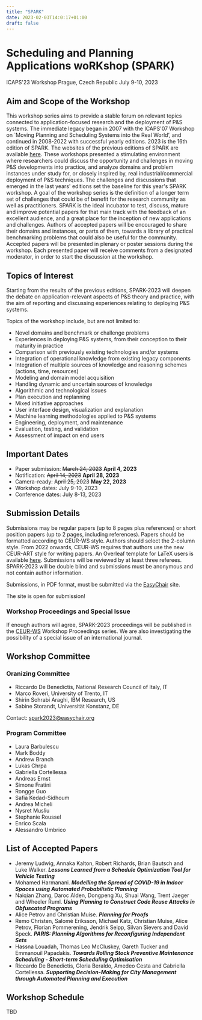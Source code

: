 ```yaml
---
title: "SPARK"
date: 2023-02-03T14:0:17+01:00
draft: false
---
```


# Scheduling and Planning Applications woRKshop (SPARK)

ICAPS'23 Workshop
Prague, Czech Republic
July 9-10, 2023

## Aim and Scope of the Workshop

This workshop series aims to provide a stable forum on relevant topics connected to application-focused research and the deployment of P&S systems. The immediate legacy began in 2007 with the ICAPS'07 Workshop on `Moving Planning and Scheduling Systems into the Real World’, and continued in 2008-2022 with successful yearly editions. 2023 is the 16th edition of SPARK. The websites of the previous editions of SPARK are available [here](http://decsai.ugr.es/~lcv/SPARK). These workshops presented a stimulating environment where researchers could discuss the opportunity and challenges in moving P&S developments into practice, and analyze domains and problem instances under study for, or closely inspired by, real industrial/commercial deployment of P&S techniques. The challenges and discussions that emerged in the last years' editions set the baseline for this year's SPARK workshop. A goal of the workshop series is the definition of a longer term set of challenges that could be of benefit for the research community as well as practitioners. SPARK is the ideal incubator to test, discuss, mature and improve potential papers for that main track with the feedback of an excellent audience, and a great place for the inception of new applications and challenges. Authors of accepted papers will be encouraged to share their domains and instances, or parts of them, towards a library of practical benchmarking problems that could also be useful for the community. Accepted papers will be presented in plenary or poster sessions during the workshop. Each presented paper will receive comments from a designated moderator, in order to start the discussion at the workshop.

## Topics of Interest

Starting from the results of the previous editions, SPARK-2023 will deepen the debate on application-relevant aspects of P&S theory and practice, with the aim of reporting and discussing experiences relating to deploying P&S systems.

Topics of the workshop include, but are not limited to:

 - Novel domains and benchmark or challenge problems
 - Experiences in deploying P&S systems, from their conception to their maturity in practice
 - Comparison with previously existing technologies and/or systems
 - Integration of operational knowledge from existing legacy components
 - Integration of multiple sources of knowledge and reasoning schemes (actions, time, resources)
 - Modeling and domain model acquisition
 - Handling dynamic and uncertain sources of knowledge
 - Algorithmic and technological issues
 - Plan execution and replanning
 - Mixed initiative approaches
 - User interface design, visualization and explanation
 - Machine learning methodologies applied to P&S systems
 - Engineering, deployment, and maintenance
 - Evaluation, testing, and validation
 - Assessment of impact on end users

## Important Dates

 - Paper submission: ~~March 24, 2023~~ **April 4, 2023**
 - Notification: ~~April 14, 2023~~ **April 28, 2023**
 - Camera-ready: ~~April 25, 2023~~ **May 22, 2023**
 - Workshop dates: July 9-10, 2023
 - Conference dates: July 8-13, 2023

## Submission Details

Submissions may be regular papers (up to 8 pages plus references) or short position papers (up to 2 pages, including references). Papers should be formatted according to CEUR-WS style. Authors should select the 2-column style. From 2022 onwards, CEUR-WS requires that authors use the new CEUR-ART style for writing papers. An Overleaf template for LaTeX users is available [here](https://www.overleaf.com/read/gwhxnqcghhdt). Submissions will be reviewed by at least three referees. SPARK-2023 will be double blind and submissions must be anonymous and not contain author information.

Submissions, in PDF format, must be submitted via the [EasyChair](https://easychair.org/conferences/?conf=spark2023) site.

The site is open for submission!

### Workshop Proceedings and Special Issue

If enough authors will agree, SPARK-2023 proceedings will be published in the [CEUR-WS](https://ceur-ws.org) Workshop Proceedings series. We are also investigating the possibility of a special issue of an international journal.

## Workshop Committee

### Oranizing Committee

 - Riccardo De Benedictis, National Research Council of Italy, IT
 - Marco Roveri, University of Trento, IT
 - Shirin Sohrabi Araghi, IBM Research, US
 - Sabine Storandt, Universität Konstanz, DE

Contact: spark2023@easychair.org

### Program Committee

 - Laura Barbulescu
 - Mark Boddy
 - Andrew Branch
 - Lukas Chrpa
 - Gabriella Cortellessa
 - Andreas Ernst
 - Simone Fratini
 - Rongge Guo
 - Safia Kedad-Sidhoum
 - Andrea Micheli
 - Nysret Musliu
 - Stephanie Roussel
 - Enrico Scala
 - Alessandro Umbrico

## List of Accepted Papers

-	Jeremy Ludwig, Annaka Kalton, Robert Richards, Brian Bautsch and Luke Walker. ***Lessons Learned from a Schedule Optimization Tool for Vehicle Testing***
-	Mohamed Harmanani. ***Modelling the Spread of COVID-19 in Indoor Spaces using Automated Probabilistic Planning***
-	Naiqian Zhang, Daroc Alden, Dongpeng Xu, Shuai Wang, Trent Jaeger and Wheeler Ruml. ***Using Planning to Construct Code Reuse Attacks in Obfuscated Programs***
-	Alice Petrov and Christian Muise. ***Planning for Proofs***
-	Remo Christen, Salomé Eriksson, Michael Katz, Christian Muise, Alice Petrov, Florian Pommerening, Jendrik Seipp, Silvan Sievers and David Speck. ***PARIS: Planning Algorithms for Reconfiguring Independent Sets***
-	Hassna Louadah, Thomas Leo McCluskey, Gareth Tucker and Emmanouil Papadakis. ***Towards Rolling Stock Preventive Maintenance Scheduling - Short-term Scheduling Optimisation***
-	Riccardo De Benedictis, Gloria Beraldo, Amedeo Cesta and Gabriella Cortellessa. ***Supporting Decision-Making for City Management through Automated Planning and Execution***

## Workshop Schedule

TBD
